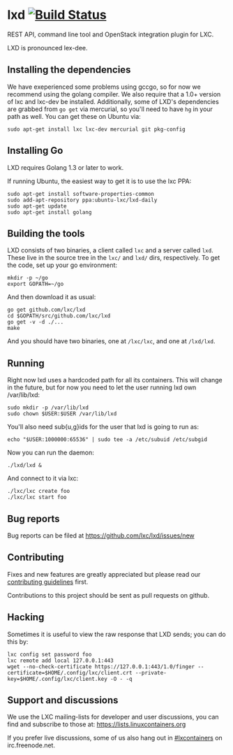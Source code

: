 # lxd [![Build Status](https://travis-ci.org/lxc/lxd.svg?branch=master)](https://travis-ci.org/lxc/lxd)

REST API, command line tool and OpenStack integration plugin for LXC.

LXD is pronounced lex-dee.

## Installing the dependencies

We have exeperienced some problems using gccgo, so for now we recommend using
the golang compiler. We also require that a 1.0+ version of lxc and lxc-dev be
installed. Additionally, some of LXD's dependencies are grabbed from `go get`
via mercurial, so you'll need to have `hg` in your path as well. You can get
these on Ubuntu via:

    sudo apt-get install lxc lxc-dev mercurial git pkg-config
        
## Installing Go

LXD requires Golang 1.3 or later to work.

If running Ubuntu, the easiest way to get it is to use the lxc PPA:

    sudo apt-get install software-properties-common
    sudo add-apt-repository ppa:ubuntu-lxc/lxd-daily
    sudo apt-get update
    sudo apt-get install golang

## Building the tools

LXD consists of two binaries, a client called `lxc` and a server called `lxd`.
These live in the source tree in the `lxc/` and `lxd/` dirs, respectively. To
get the code, set up your go environment:

    mkdir -p ~/go
    export GOPATH=~/go

And then download it as usual:

    go get github.com/lxc/lxd
    cd $GOPATH/src/github.com/lxc/lxd
    go get -v -d ./...
    make

And you should have two binaries, one at `/lxc/lxc`, and one at `/lxd/lxd`.

## Running

Right now lxd uses a hardcoded path for all its containers. This will change in
the future, but for now you need to let the user running lxd own /var/lib/lxd:

    sudo mkdir -p /var/lib/lxd
    sudo chown $USER:$USER /var/lib/lxd

You'll also need sub{u,g}ids for the user that lxd is going to run as:

    echo "$USER:1000000:65536" | sudo tee -a /etc/subuid /etc/subgid

Now you can run the daemon:

    ./lxd/lxd &

And connect to it via lxc:

    ./lxc/lxc create foo
    ./lxc/lxc start foo

## Bug reports

Bug reports can be filed at https://github.com/lxc/lxd/issues/new

## Contributing

Fixes and new features are greatly appreciated but please read our
[contributing guidelines](CONTRIBUTING.md) first.

Contributions to this project should be sent as pull requests on github.

## Hacking

Sometimes it is useful to view the raw response that LXD sends; you can do
this by:

    lxc config set password foo
    lxc remote add local 127.0.0.1:443
    wget --no-check-certificate https://127.0.0.1:443/1.0/finger --certificate=$HOME/.config/lxc/client.crt --private-key=$HOME/.config/lxc/client.key -O - -q

## Support and discussions

We use the LXC mailing-lists for developer and user discussions, you can
find and subscribe to those at: https://lists.linuxcontainers.org

If you prefer live discussions, some of us also hang out in
[#lxcontainers](http://webchat.freenode.net/?channels=#lxcontainers) on irc.freenode.net.
